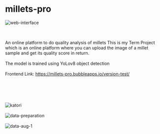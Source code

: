 # millets-pro
![web-interface](https://github.com/abhilash-mukherjee/millets-pro/assets/84319482/a1648c59-dc1b-4943-9140-ccefab6cf4ac)

<br></br>
An online platform to do quality analysis of millets
This is my Term Project which is an online platform where you can upload the image of a millet sample and get its quality score in return.
<br></br>
The model is trained using YoLov8 object detection
<br></br>
Frontend Link: https://millets-pro.bubbleapps.io/version-test/
<br></br>
<br></br>
<br></br>
![katori](https://github.com/abhilash-mukherjee/millets-pro/assets/84319482/ee279278-6703-4733-be4a-feaf385becca)
<br></br>
![data-preparation](https://github.com/abhilash-mukherjee/millets-pro/assets/84319482/bc9e545f-31e9-4954-bd23-26258ebac971)
<br></br>
![data-aug-1](https://github.com/abhilash-mukherjee/millets-pro/assets/84319482/ef727b22-ad69-4871-b747-2effe2af0213)
